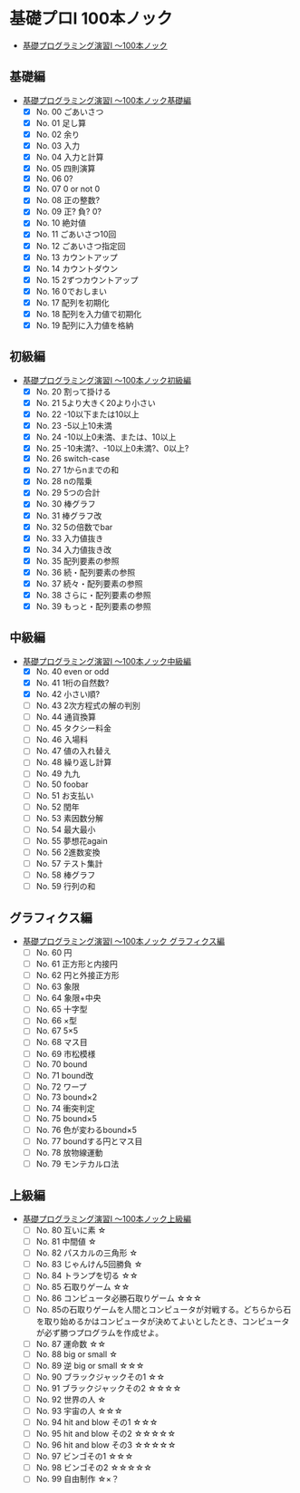 # 基礎プロI 100本ノック
- [基礎プログラミング演習I 〜100本ノック](https://www.cc.kyoto-su.ac.jp/~mmina/bp1/hundredKnocks.html)

## 基礎編
- [基礎プログラミング演習I 〜100本ノック基礎編](https://www.cc.kyoto-su.ac.jp/~mmina/bp1/hundredKnocksBasic.html)
  - [x] No. 00 ごあいさつ
  - [x] No. 01 足し算
  - [x] No. 02 余り
  - [x] No. 03 入力
  - [x] No. 04 入力と計算
  - [x] No. 05 四則演算
  - [x] No. 06 0?
  - [x] No. 07 0 or not 0
  - [x] No. 08 正の整数?
  - [x] No. 09 正? 負? 0?
  - [x] No. 10 絶対値
  - [x] No. 11 ごあいさつ10回
  - [x] No. 12 ごあいさつ指定回
  - [x] No. 13 カウントアップ
  - [x] No. 14 カウントダウン
  - [x] No. 15 2ずつカウントアップ
  - [x] No. 16 0でおしまい
  - [x] No. 17 配列を初期化
  - [x] No. 18 配列を入力値で初期化
  - [x] No. 19 配列に入力値を格納

## 初級編
- [基礎プログラミング演習I 〜100本ノック初級編](https://www.cc.kyoto-su.ac.jp/~mmina/bp1/hundredKnocksPrimary.html)
  - [x] No. 20 割って掛ける
  - [x] No. 21 5より大きく20より小さい
  - [x] No. 22 -10以下または10以上
  - [x] No. 23 -5以上10未満
  - [x] No. 24 -10以上0未満、または、10以上
  - [x] No. 25 -10未満?、-10以上0未満?、0以上?
  - [x] No. 26 switch-case
  - [x] No. 27 1からnまでの和
  - [x] No. 28 nの階乗
  - [x] No. 29 5つの合計
  - [x] No. 30 棒グラフ
  - [x] No. 31 棒グラフ改
  - [x] No. 32 5の倍数でbar
  - [x] No. 33 入力値抜き
  - [x] No. 34 入力値抜き改
  - [x] No. 35 配列要素の参照
  - [x] No. 36 続・配列要素の参照
  - [x] No. 37 続々・配列要素の参照
  - [x] No. 38 さらに・配列要素の参照
  - [x] No. 39 もっと・配列要素の参照

## 中級編
- [基礎プログラミング演習I 〜100本ノック中級編](https://www.cc.kyoto-su.ac.jp/~mmina/bp1/hundredKnocksMiddle.html)
  - [x] No. 40 even or odd
  - [x] No. 41 1桁の自然数?
  - [x] No. 42 小さい順?
  - [ ] No. 43 2次方程式の解の判別
  - [ ] No. 44 通貨換算
  - [ ] No. 45 タクシー料金
  - [ ] No. 46 入場料
  - [ ] No. 47 値の入れ替え
  - [ ] No. 48 繰り返し計算
  - [ ] No. 49 九九
  - [ ] No. 50 foobar
  - [ ] No. 51 お支払い
  - [ ] No. 52 閏年
  - [ ] No. 53 素因数分解
  - [ ] No. 54 最大最小
  - [ ] No. 55 夢想花again
  - [ ] No. 56 2進数変換
  - [ ] No. 57 テスト集計
  - [ ] No. 58 棒グラフ
  - [ ] No. 59 行列の和

## グラフィクス編
- [基礎プログラミング演習I 〜100本ノック グラフィクス編](https://www.cc.kyoto-su.ac.jp/~mmina/bp1/hundredKnocksGraphics.html)
  - [ ] No. 60 円
  - [ ] No. 61 正方形と内接円
  - [ ] No. 62 円と外接正方形
  - [ ] No. 63 象限
  - [ ] No. 64 象限+中央
  - [ ] No. 65 十字型
  - [ ] No. 66 ×型
  - [ ] No. 67 5×5
  - [ ] No. 68 マス目
  - [ ] No. 69 市松模様
  - [ ] No. 70 bound
  - [ ] No. 71 bound改
  - [ ] No. 72 ワープ
  - [ ] No. 73 bound×2
  - [ ] No. 74 衝突判定
  - [ ] No. 75 bound×5
  - [ ] No. 76 色が変わるbound×5
  - [ ] No. 77 boundする円とマス目
  - [ ] No. 78 放物線運動
  - [ ] No. 79 モンテカルロ法

## 上級編
- [基礎プログラミング演習I 〜100本ノック上級編](https://www.cc.kyoto-su.ac.jp/~mmina/bp1/hundredKnocksAdvanced.html)
  - [ ] No. 80 互いに素 ☆
  - [ ] No. 81 中間値 ☆
  - [ ] No. 82 パスカルの三角形 ☆
  - [ ] No. 83 じゃんけん5回勝負 ☆
  - [ ] No. 84 トランプを切る ☆☆
  - [ ] No. 85 石取りゲーム ☆☆
  - [ ] No. 86 コンピュータ必勝石取りゲーム ☆☆☆
  - [ ] No. 85の石取りゲームを人間とコンピュータが対戦する。どちらから石を取り始めるかはコンピュータが決めてよいとしたとき、コンピュータが必ず勝つプログラムを作成せよ。
  - [ ] No. 87 運命数 ☆☆
  - [ ] No. 88 big or small ☆
  - [ ] No. 89 逆 big or small ☆☆☆
  - [ ] No. 90 ブラックジャックその1 ☆☆
  - [ ] No. 91 ブラックジャックその2 ☆☆☆☆
  - [ ] No. 92 世界の人 ☆
  - [ ] No. 93 宇宙の人 ☆☆☆
  - [ ] No. 94 hit and blow その1 ☆☆☆
  - [ ] No. 95 hit and blow その2 ☆☆☆☆☆
  - [ ] No. 96 hit and blow その3 ☆☆☆☆☆
  - [ ] No. 97 ビンゴその1 ☆☆☆
  - [ ] No. 98 ビンゴその2 ☆☆☆☆☆
  - [ ] No. 99 自由制作 ☆×？